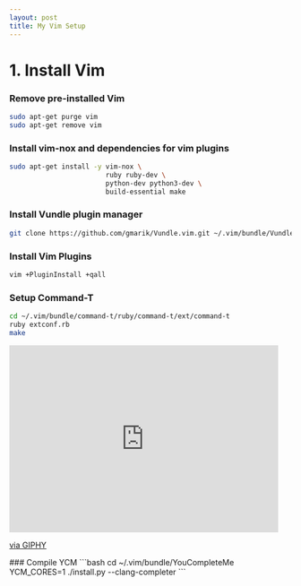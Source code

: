 ```yaml
---
layout: post
title: My Vim Setup 
---
```


# 1. Install Vim
### Remove pre-installed Vim
```bash
sudo apt-get purge vim
sudo apt-get remove vim
```
### Install vim-nox and dependencies for vim plugins
```bash
sudo apt-get install -y vim-nox \
                        ruby ruby-dev \
                        python-dev python3-dev \
                        build-essential make
```
### Install Vundle plugin manager
```bash
git clone https://github.com/gmarik/Vundle.vim.git ~/.vim/bundle/Vundle.vim
```
### Install Vim Plugins
```bash
vim +PluginInstall +qall
```
### Setup Command-T
```bash
cd ~/.vim/bundle/command-t/ruby/command-t/ext/command-t
ruby extconf.rb
make
```
<iframe src="https://giphy.com/embed/TIylHuZXyFRaBGrKv2" width="480" height="334" frameBorder="0" class="giphy-embed" allowFullScreen></iframe><p><a href="https://giphy.com/gifs/vim-command-t-TIylHuZXyFRaBGrKv2">via GIPHY</a></p>
### Compile YCM
```bash
cd ~/.vim/bundle/YouCompleteMe
YCM_CORES=1 ./install.py --clang-completer
```
